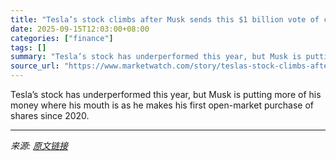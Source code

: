 ```yaml
---
title: "Tesla’s stock climbs after Musk sends this $1 billion vote of confidence"
date: 2025-09-15T12:03:00+08:00
categories: ["finance"]
tags: []
summary: "Tesla’s stock has underperformed this year, but Musk is putting more of his money where his mouth is as he makes his first open-market purchase of shares since 2020."
source_url: "https://www.marketwatch.com/story/teslas-stock-climbs-after-musk-sends-this-1-billion-vote-of-confidence-1fad69de?mod=mw_rss_topstories"
---
```


Tesla’s stock has underperformed this year, but Musk is putting more of his money where his mouth is as he makes his first open-market purchase of shares since 2020.

---

*来源: [原文链接](https://www.marketwatch.com/story/teslas-stock-climbs-after-musk-sends-this-1-billion-vote-of-confidence-1fad69de?mod=mw_rss_topstories)*
